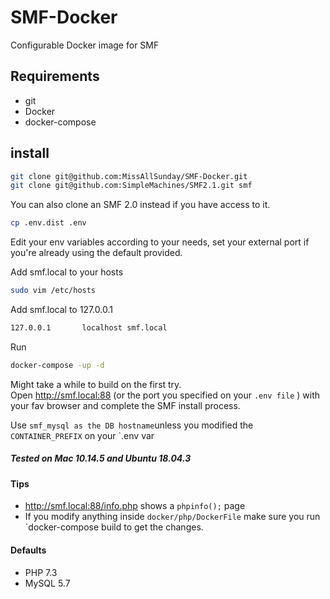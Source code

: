 # SMF-Docker
Configurable Docker image for SMF

## Requirements
- git
- Docker
- docker-compose

## install

```bash
git clone git@github.com:MissAllSunday/SMF-Docker.git
git clone git@github.com:SimpleMachines/SMF2.1.git smf
```

You can also clone an SMF 2.0 instead if you have access to it.

```bash
cp .env.dist .env
```

Edit your env variables according to your needs, set your external port if you're already using the default provided.

Add smf.local to your hosts
```bash
sudo vim /etc/hosts
```
Add smf.local to 127.0.0.1

```bash
127.0.0.1       localhost smf.local
```

Run

```bash
docker-compose -up -d
```

Might take a while to build on the first try.  
Open http://smf.local:88 (or the port you specified on your `.env file` ) with your fav browser and complete the SMF install process.

Use `smf_mysql as the DB hostname`unless you modified the `CONTAINER_PREFIX` on your `.env var

##### Tested on Mac 10.14.5 and Ubuntu 18.04.3

#### Tips
- http://smf.local:88/info.php shows a `phpinfo();` page
- If you modify anything inside `docker/php/DockerFile` make sure you run `docker-compose build to get the changes.

#### Defaults
- PHP 7.3
- MySQL 5.7






